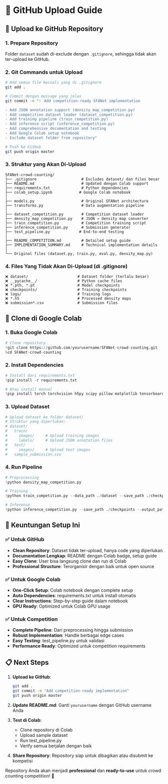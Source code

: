 # 📁 GitHub Upload Guide

## 🚀 Upload ke GitHub Repository

### 1. Prepare Repository
Folder `dataset` sudah di-exclude dengan `.gitignore`, sehingga tidak akan ter-upload ke GitHub.

### 2. Git Commands untuk Upload

```bash
# Add semua file kecuali yang di .gitignore
git add .

# Commit dengan message yang jelas
git commit -m "✨ Add competition-ready SFANet implementation

- Add JSON annotation support (density_map_competition.py)
- Add competition dataset loader (dataset_competition.py) 
- Add training pipeline (train_competition.py)
- Add inference script (inference_competition.py)
- Add comprehensive documentation and testing
- Add Google Colab setup notebook
- Exclude dataset folder from repository"

# Push ke GitHub
git push origin master
```

### 3. Struktur yang Akan Di-Upload

```
SFANet-crowd-counting/
├── .gitignore                    # Excludes dataset/ dan files besar
├── README.md                     # Updated dengan Colab support
├── requirements.txt              # Python dependencies
├── colab_setup.ipynb            # Google Colab notebook
│
├── models.py                     # Original SFANet architecture
├── transforms.py                 # Data augmentation pipeline
│
├── dataset_competition.py        # Competition dataset loader
├── density_map_competition.py    # JSON → density map converter
├── train_competition.py          # Competition training script
├── inference_competition.py      # Submission generator
├── test_pipeline.py             # End-to-end testing
│
├── README_COMPETITION.md         # Detailed setup guide
├── IMPLEMENTATION_SUMMARY.md     # Technical implementation details
│
└── Original files (dataset.py, train.py, eval.py, density_map.py)
```

### 4. Files Yang Tidak Akan Di-Upload (di .gitignore)

```
❌ dataset/                      # Dataset folder (terlalu besar)
❌ __pycache__/                  # Python cache files
❌ *.pth, *.pt                   # Model checkpoints
❌ checkpoints/                  # Training checkpoints
❌ logs/                         # Training logs
❌ *.h5                          # Processed density maps
❌ submission*.csv               # Submission files
```

## 🔄 Clone di Google Colab

### 1. Buka Google Colab
```python
# Clone repository
!git clone https://github.com/yourusername/SFANet-crowd-counting.git
%cd SFANet-crowd-counting
```

### 2. Install Dependencies
```python
# Install dari requirements.txt
!pip install -r requirements.txt

# Atau install manual
!pip install torch torchvision h5py scipy pillow matplotlib tensorboard
```

### 3. Upload Dataset
```python
# Upload dataset ke folder dataset/
# Struktur yang diperlukan:
# dataset/
#   train/
#     images/     # Upload training images
#     labels/     # Upload JSON annotation files  
#   test/
#     images/     # Upload test images
#   sample_submission.csv
```

### 4. Run Pipeline
```python
# Preprocessing
!python density_map_competition.py

# Training
!python train_competition.py --data_path ./dataset --save_path ./checkpoints

# Inference
!python inference_competition.py --save_path ./checkpoints --output_path ./submission.csv
```

## 🎯 Keuntungan Setup Ini

### ✅ Untuk GitHub
- **Clean Repository**: Dataset tidak ter-upload, hanya code yang diperlukan
- **Documentation Lengkap**: README dengan Colab badge, setup guide
- **Easy Clone**: User bisa langsung clone dan run di Colab
- **Professional Structure**: Terorganisir dengan baik untuk open source

### ✅ Untuk Google Colab  
- **One-Click Setup**: Colab notebook dengan complete setup
- **Auto Dependencies**: requirements.txt untuk install otomatis
- **Clear Instructions**: Step-by-step guide dalam notebook
- **GPU Ready**: Optimized untuk Colab GPU usage

### ✅ Untuk Competition
- **Complete Pipeline**: Dari preprocessing hingga submission
- **Robust Implementation**: Handle berbagai edge cases
- **Easy Testing**: test_pipeline.py untuk validasi
- **Performance Ready**: Optimized untuk competition requirements

## 📋 Next Steps

1. **Upload ke GitHub**:
   ```bash
   git add .
   git commit -m "Add competition-ready implementation"  
   git push origin master
   ```

2. **Update README.md**: Ganti `yourusername` dengan GitHub username Anda

3. **Test di Colab**: 
   - Clone repository di Colab
   - Upload sample dataset
   - Run test_pipeline.py
   - Verify semua berjalan dengan baik

4. **Share Repository**: Repository siap untuk dibagikan atau disubmit ke kompetisi

Repository Anda akan menjadi **professional** dan **ready-to-use** untuk crowd counting competition! 🚀